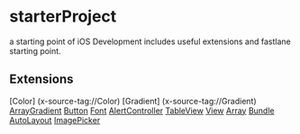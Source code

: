 # starterProject
a starting point of iOS Development includes useful extensions and fastlane starting point.

## Extensions

[Color] (x-source-tag://Color)
[Gradient] (x-source-tag://Gradient)
[ArrayGradient](x-source-tag://ArrayGradient)
[Button](x-source-tag://Button)
[Font](x-source-tag://Font)
[AlertController](x-source-tag://AlertController)
[TableView](x-source-tag://TableView)
[View](x-source-tag://View)
[Array](x-source-tag://Array)
[Bundle](x-source-tag://Bundle)
[AutoLayout](x-source-tag://AutoLayout)
[ImagePicker](x-source-tag://ImagePicker)
